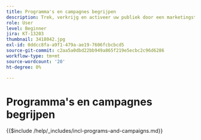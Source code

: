 ```yaml
---
title: Programma's en campagnes begrijpen
description: Trek, verkrijg en activeer uw publiek door een marketingstrategie voor content te ontwikkelen.
role: User
level: Beginner
jira: KT-13203
thumbnail: 3418042.jpg
exl-id: 0ddcc8fa-a9f1-479a-ae19-7606fcbcbcd5
source-git-commit: c2aa5a0dbd22bb949a865f219e5ecbc2c96d6286
workflow-type: tm+mt
source-wordcount: '20'
ht-degree: 0%

---
```


# Programma&#39;s en campagnes begrijpen

{{$include /help/_includes/incl-programs-and-campaigns.md}}
